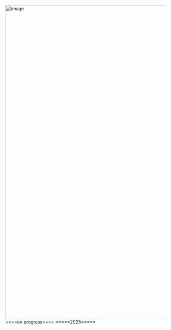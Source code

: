 <img width="1912" height="988" alt="image" src="https://github.com/user-attachments/assets/5a0e8660-1ea6-45a7-844d-2b79a4ce05f8" />
====on progress====
=====2025=====
